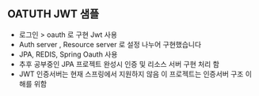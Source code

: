 ## OATUTH JWT 샘플
- 로그인 > oauth 로 구현 Jwt 사용
- Auth server , Resource server 로 설정 나누어 구현했습니다
- JPA, REDIS, Spring Oauth 사용
- 추후 공부중인 JPA 프로젝트 완성시 인증 및 리소스 서버 구현 처리 함
- JWT 인증서버는 현재 스프링에서 지원하지 않음 이 프로젝트는 인증서버 구조 이해를 위함
